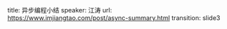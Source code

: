 title: 异步编程小结
speaker: 江涛
url: https://www.imjiangtao.com/post/async-summary.html
transition: slide3